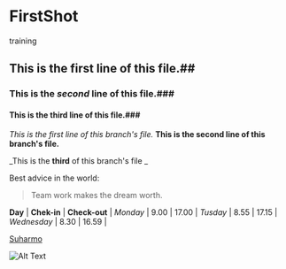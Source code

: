 # FirstShot
training
## This is the **first** line of this file.##
### This is the *second* line of this file.###
#### This is the **third** line of this file.###

_This is the first line of this branch's file._
__This is the second line of this branch's file.__

_This is the **third** of this branch's file _

Best advice in the world:
>Team work makes the dream worth.

**Day**       | **Chek-in** | **Check-out** |
*Monday*      | 9.00        | 17.00         |
*Tusday*      | 8.55        | 17.15         |
*Wednesday*   | 8.30        | 16.59         | 

[Suharmo](https://github.com/suharmo)

![Alt Text](https://d3pz1jifuab5zg.cloudfront.net/2016/08/16153058/hamster-health-center-2.jpg)






